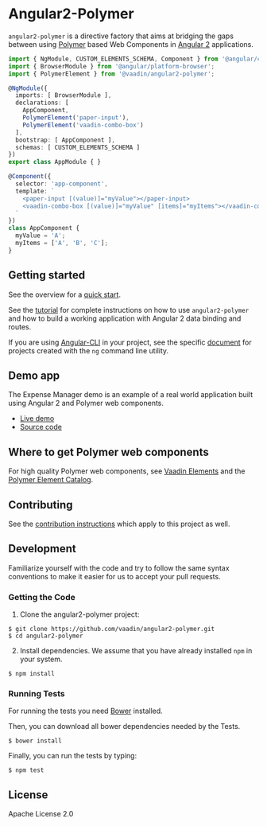 # Angular2-Polymer

`angular2-polymer` is a directive factory that aims at bridging the gaps between using [Polymer](https://www.polymer-project.org) based Web Components in [Angular 2](https://angular.io/) applications.

```typescript
import { NgModule, CUSTOM_ELEMENTS_SCHEMA, Component } from '@angular/core';
import { BrowserModule } from '@angular/platform-browser';
import { PolymerElement } from '@vaadin/angular2-polymer';

@NgModule({
  imports: [ BrowserModule ],
  declarations: [
    AppComponent,
    PolymerElement('paper-input'),
    PolymerElement('vaadin-combo-box')
  ],
  bootstrap: [ AppComponent ],
  schemas: [ CUSTOM_ELEMENTS_SCHEMA ]
})
export class AppModule { }

@Component({
  selector: 'app-component',
  template: `
    <paper-input [(value)]="myValue"></paper-input>
    <vaadin-combo-box [(value)]="myValue" [items]="myItems"></vaadin-combo-box>
  `
})
class AppComponent {
  myValue = 'A';
  myItems = ['A', 'B', 'C'];
}
```

## Getting started

See the overview for a [quick start](https://vaadin.com/docs/-/part/elements/angular2-polymer/overview.html).

See the [tutorial](https://vaadin.com/docs/-/part/elements/angular2-polymer/tutorial-index.html) for complete instructions on how to use `angular2-polymer` and how to build a working application with Angular 2 data binding and routes.

If you are using [Angular-CLI](https://github.com/angular/angular-cli) in your project, see the specific [document](https://vaadin.com/docs/-/part/elements/angular2-polymer/ng-cli.html) for projects created with the `ng` command line utility.

## Demo app

The Expense Manager demo is an example of a real world application built using Angular 2 and Polymer web components.

- [Live demo](http://demo.vaadin.com/expense-manager-ng)
- [Source code](https://github.com/vaadin/expense-manager-ng2-demo)

## Where to get Polymer web components

For high quality Polymer web components, see [Vaadin Elements](https://vaadin.com/elements) and the [Polymer Element Catalog](https://elements.polymer-project.org).

## Contributing

See the [contribution instructions](https://github.com/vaadin/vaadin-core-elements#contributing) which apply to this project as well.

## Development

Familiarize yourself with the code and try to follow the same syntax conventions to make it easier for us to accept your pull requests.

### Getting the Code

1. Clone the angular2-polymer project:

  ```shell
  $ git clone https://github.com/vaadin/angular2-polymer.git
  $ cd angular2-polymer
  ```

2. Install dependencies. We assume that you have already installed `npm` in your system.

  ```shell
  $ npm install
  ```

### Running Tests

For running the tests you need [Bower](http://bower.io) installed.

Then, you can download all bower dependencies needed by the Tests.

  ```shell
  $ bower install
  ```

Finally, you can run the tests by typing:

  ```shell
  $ npm test
  ```

## License

Apache License 2.0
